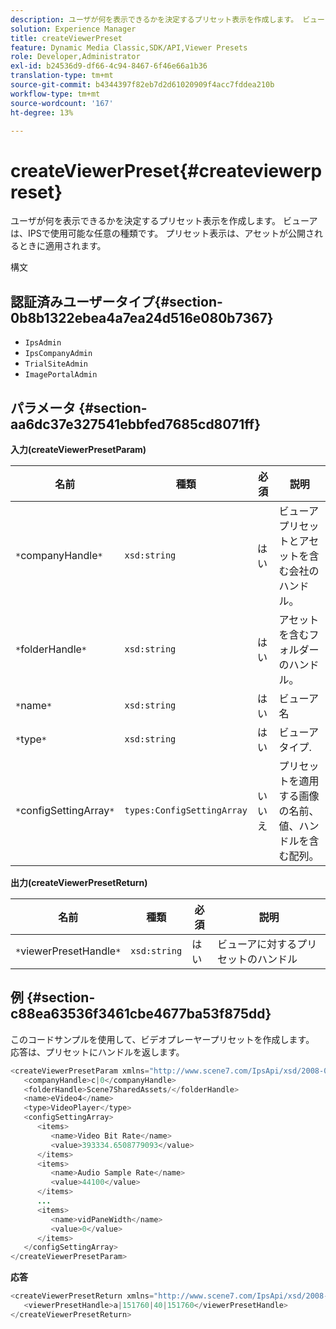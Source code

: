 ```yaml
---
description: ユーザが何を表示できるかを決定するプリセット表示を作成します。 ビューアは、IPSで使用可能な任意の種類です。 プリセット表示は、アセットが公開されるときに適用されます。
solution: Experience Manager
title: createViewerPreset
feature: Dynamic Media Classic,SDK/API,Viewer Presets
role: Developer,Administrator
exl-id: b24536d9-df66-4c94-8467-6f46e66a1b36
translation-type: tm+mt
source-git-commit: b4344397f82eb7d2d61020909f4acc7fddea210b
workflow-type: tm+mt
source-wordcount: '167'
ht-degree: 13%

---
```


# createViewerPreset{#createviewerpreset}

ユーザが何を表示できるかを決定するプリセット表示を作成します。 ビューアは、IPSで使用可能な任意の種類です。 プリセット表示は、アセットが公開されるときに適用されます。

構文

## 認証済みユーザータイプ{#section-0b8b1322ebea4a7ea24d516e080b7367}

* `IpsAdmin`
* `IpsCompanyAdmin`
* `TrialSiteAdmin`
* `ImagePortalAdmin`

## パラメータ {#section-aa6dc37e327541ebbfed7685cd8071ff}

**入力(createViewerPresetParam)**

| 名前 | 種類 | 必須 | 説明 |
|---|---|---|---|
| `*`companyHandle`*` | `xsd:string` | はい | ビューアプリセットとアセットを含む会社のハンドル。 |
| `*`folderHandle`*` | `xsd:string` | はい | アセットを含むフォルダーのハンドル。 |
| `*`name`*` | `xsd:string` | はい | ビューア名 |
| `*`type`*` | `xsd:string` | はい | ビューアタイプ. |
| `*`configSettingArray`*` | `types:ConfigSettingArray` | いいえ | プリセットを適用する画像の名前、値、ハンドルを含む配列。 |

**出力(createViewerPresetReturn)**

| 名前 | 種類 | 必須 | 説明 |
|---|---|---|---|
| `*`viewerPresetHandle`*` | `xsd:string` | はい | ビューアに対するプリセットのハンドル |

## 例 {#section-c88ea63536f3461cbe4677ba53f875dd}

このコードサンプルを使用して、ビデオプレーヤープリセットを作成します。 応答は、プリセットにハンドルを返します。

```java
<createViewerPresetParam xmlns="http://www.scene7.com/IpsApi/xsd/2008-01-15">
   <companyHandle>c|0</companyHandle>
   <folderHandle>Scene7SharedAssets/</folderHandle>
   <name>eVideo4</name>
   <type>VideoPlayer</type>
   <configSettingArray>
      <items>
         <name>Video Bit Rate</name>
         <value>393334.6508779093</value>
      </items>
      <items>
         <name>Audio Sample Rate</name>
         <value>44100</value>
      </items>
      ...
      <items>
         <name>vidPaneWidth</name>
         <value>0</value>
      </items>
   </configSettingArray>
</createViewerPresetParam>
```

**応答**

```java
<createViewerPresetReturn xmlns="http://www.scene7.com/IpsApi/xsd/2008-01-15">
   <viewerPresetHandle>a|151760|40|151760</viewerPresetHandle>
</createViewerPresetReturn>
```
